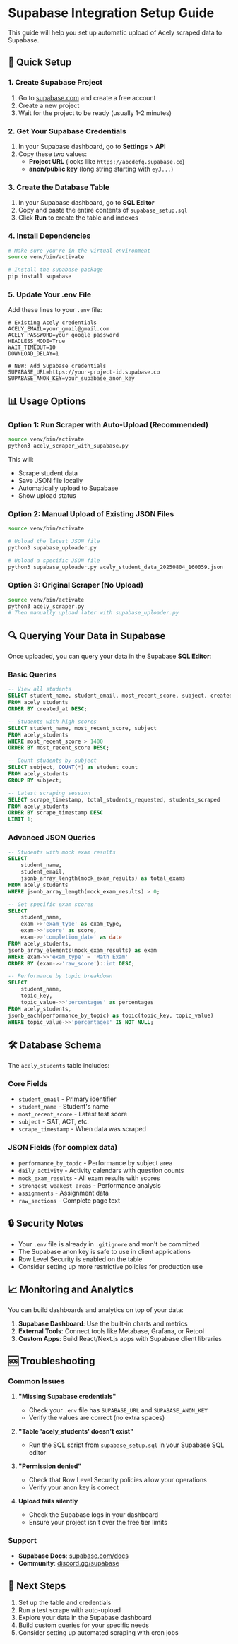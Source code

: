 # Supabase Integration Setup Guide

This guide will help you set up automatic upload of Acely scraped data to Supabase.

## 🚀 Quick Setup

### 1. Create Supabase Project

1. Go to [supabase.com](https://supabase.com) and create a free account
2. Create a new project
3. Wait for the project to be ready (usually 1-2 minutes)

### 2. Get Your Supabase Credentials

1. In your Supabase dashboard, go to **Settings** > **API**
2. Copy these two values:
   - **Project URL** (looks like `https://abcdefg.supabase.co`)
   - **anon/public key** (long string starting with `eyJ...`)

### 3. Create the Database Table

1. In your Supabase dashboard, go to **SQL Editor**
2. Copy and paste the entire contents of `supabase_setup.sql`
3. Click **Run** to create the table and indexes

### 4. Install Dependencies

```bash
# Make sure you're in the virtual environment
source venv/bin/activate

# Install the supabase package
pip install supabase
```

### 5. Update Your .env File

Add these lines to your `.env` file:

```env
# Existing Acely credentials
ACELY_EMAIL=your_gmail@gmail.com
ACELY_PASSWORD=your_google_password
HEADLESS_MODE=True
WAIT_TIMEOUT=10
DOWNLOAD_DELAY=1

# NEW: Add Supabase credentials
SUPABASE_URL=https://your-project-id.supabase.co
SUPABASE_ANON_KEY=your_supabase_anon_key
```

## 📊 Usage Options

### Option 1: Run Scraper with Auto-Upload (Recommended)

```bash
source venv/bin/activate
python3 acely_scraper_with_supabase.py
```

This will:
- Scrape student data
- Save JSON file locally
- Automatically upload to Supabase
- Show upload status

### Option 2: Manual Upload of Existing JSON Files

```bash
source venv/bin/activate

# Upload the latest JSON file
python3 supabase_uploader.py

# Upload a specific JSON file
python3 supabase_uploader.py acely_student_data_20250804_160059.json
```

### Option 3: Original Scraper (No Upload)

```bash
source venv/bin/activate
python3 acely_scraper.py
# Then manually upload later with supabase_uploader.py
```

## 🔍 Querying Your Data in Supabase

Once uploaded, you can query your data in the Supabase **SQL Editor**:

### Basic Queries

```sql
-- View all students
SELECT student_name, student_email, most_recent_score, subject, created_at 
FROM acely_students 
ORDER BY created_at DESC;

-- Students with high scores
SELECT student_name, most_recent_score, subject
FROM acely_students 
WHERE most_recent_score > 1400
ORDER BY most_recent_score DESC;

-- Count students by subject
SELECT subject, COUNT(*) as student_count
FROM acely_students 
GROUP BY subject;

-- Latest scraping session
SELECT scrape_timestamp, total_students_requested, students_scraped
FROM acely_students 
ORDER BY scrape_timestamp DESC 
LIMIT 1;
```

### Advanced JSON Queries

```sql
-- Students with mock exam results
SELECT 
    student_name,
    student_email,
    jsonb_array_length(mock_exam_results) as total_exams
FROM acely_students 
WHERE jsonb_array_length(mock_exam_results) > 0;

-- Get specific exam scores
SELECT 
    student_name,
    exam->>'exam_type' as exam_type,
    exam->>'score' as score,
    exam->>'completion_date' as date
FROM acely_students,
jsonb_array_elements(mock_exam_results) as exam
WHERE exam->>'exam_type' = 'Math Exam'
ORDER BY (exam->>'raw_score')::int DESC;

-- Performance by topic breakdown
SELECT 
    student_name,
    topic_key,
    topic_value->>'percentages' as percentages
FROM acely_students,
jsonb_each(performance_by_topic) as topic(topic_key, topic_value)
WHERE topic_value->>'percentages' IS NOT NULL;
```

## 🛠️ Database Schema

The `acely_students` table includes:

### Core Fields
- `student_email` - Primary identifier
- `student_name` - Student's name
- `most_recent_score` - Latest test score
- `subject` - SAT, ACT, etc.
- `scrape_timestamp` - When data was scraped

### JSON Fields (for complex data)
- `performance_by_topic` - Performance by subject area
- `daily_activity` - Activity calendars with question counts
- `mock_exam_results` - All exam results with scores
- `strongest_weakest_areas` - Performance analysis
- `assignments` - Assignment data
- `raw_sections` - Complete page text

## 🔒 Security Notes

- Your `.env` file is already in `.gitignore` and won't be committed
- The Supabase anon key is safe to use in client applications
- Row Level Security is enabled on the table
- Consider setting up more restrictive policies for production use

## 📈 Monitoring and Analytics

You can build dashboards and analytics on top of your data:

1. **Supabase Dashboard**: Use the built-in charts and metrics
2. **External Tools**: Connect tools like Metabase, Grafana, or Retool
3. **Custom Apps**: Build React/Next.js apps with Supabase client libraries

## 🆘 Troubleshooting

### Common Issues

1. **"Missing Supabase credentials"**
   - Check your `.env` file has `SUPABASE_URL` and `SUPABASE_ANON_KEY`
   - Verify the values are correct (no extra spaces)

2. **"Table 'acely_students' doesn't exist"**
   - Run the SQL script from `supabase_setup.sql` in your Supabase SQL editor

3. **"Permission denied"**
   - Check that Row Level Security policies allow your operations
   - Verify your anon key is correct

4. **Upload fails silently**
   - Check the Supabase logs in your dashboard
   - Ensure your project isn't over the free tier limits

### Support

- **Supabase Docs**: [supabase.com/docs](https://supabase.com/docs)
- **Community**: [discord.gg/supabase](https://discord.gg/supabase)

## 🎯 Next Steps

1. Set up the table and credentials
2. Run a test scrape with auto-upload
3. Explore your data in the Supabase dashboard
4. Build custom queries for your specific needs
5. Consider setting up automated scraping with cron jobs 